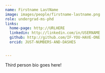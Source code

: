 ```yaml
---
name: Firstname LastName
image: images/people/firstname-lastname.png
role: undergrad-ms-phd
links:
  home-page: http://URLHERE
  linkedin: http://linkedin.com/in/USERNAME
  github: http://github.com/IF-YOU-HAVE-ONE
  orcid: JUST-NUMBERS-AND-DASHES


---
```


Third person bio goes here!

